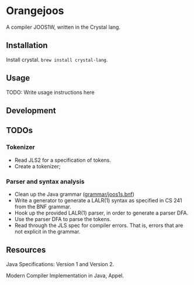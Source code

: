 # Orangejoos

A compiler JOOS1W, written in the Crystal lang.

## Installation

Install crystal. `brew install crystal-lang`.

## Usage

TODO: Write usage instructions here

## Development

## TODOs

### Tokenizer

- Read JLS2 for a specification of tokens.
- Create a tokenizer;


### Parser and syntax analysis

- Clean up the Java grammar ([grammar/joos1s.bnf])
- Write a generator to generate a LALR(1) syntax as specified in CS 241
  from the BNF grammar.
- Hook up the provided LALR(1) parser, in order to generate a parser
  DFA.
- Use the parser DFA to parse the tokens.
- Read through the JLS spec for compiler errors. That is, errors that
  are not explicit in the grammar.

[grammar/joos1s.bnf]: grammar/joos1s.bnf


## Resources

Java Specifications: Version 1 and Version 2.

Modern Compiler Implementation in Java, Appel.

